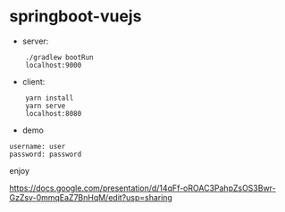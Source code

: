 # springboot-vuejs

* server:
```
    ./gradlew bootRun
    localhost:9000
```

* client:
```
    yarn install
    yarn serve
    localhost:8080
```

* demo
```
username: user
password: password
```

enjoy

https://docs.google.com/presentation/d/14qFf-oROAC3PahpZsOS3Bwr-GzZsv-0mmqEaZ7BnHqM/edit?usp=sharing
